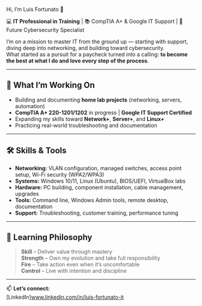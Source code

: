 Hi, I’m Luis Fortunato 👋  

💻 **IT Professional in Training** | 📚 CompTIA A+ & Google IT Support | 🔐 Future Cybersecurity Specialist  

I’m on a mission to master IT from the ground up — starting with support, diving deep into networking, and building toward cybersecurity.  
What started as a pursuit for a paycheck turned into a calling: **to become the best at what I do and love every step of the process**.  

---

## 🚀 What I’m Working On
- Building and documenting **home lab projects** (networking, servers, automation)
- **CompTIA A+ 220-1201/1202** in progress | **Google IT Support Certified**
- Expanding my skills toward **Network+**, **Server+**, and **Linux+**
- Practicing real-world troubleshooting and documentation

---

## 🛠️ Skills & Tools
- **Networking:** VLAN configuration, managed switches, access point setup, Wi-Fi security (WPA2/WPA3)  
- **Systems:** Windows 10/11, Linux (Ubuntu), BIOS/UEFI, VirtualBox labs  
- **Hardware:** PC building, component installation, cable management, upgrades  
- **Tools:** Command line, Windows Admin tools, remote desktop, documentation  
- **Support:** Troubleshooting, customer training, performance tuning  

---

## 🌱 Learning Philosophy
> **Skill** – Deliver value through mastery  
> **Strength** – Own my evolution and take full responsibility  
> **Fire** – Take action even when it’s uncomfortable  
> **Control** – Live with intention and discipline  

---

📫 **Let’s connect:**  
[LinkedIn]www.linkedin.com/in/luis-fortunato-it 
